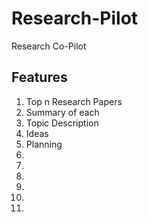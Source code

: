 # Research-Pilot
Research Co-Pilot

## Features
<ol>
	<li>Top n Research Papers</li>
	<li>Summary of each</li>
	<li>Topic Description</li>
	<li>Ideas</li>
	<li>Planning</li>
	<li></li>
	<li></li>
	<li></li>
	<li></li>
	<li></li>
	<li></li>
</ol>